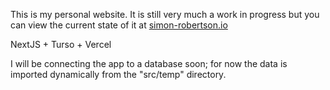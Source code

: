 This is my personal website. It is still very much a work in progress but you can view the
current state of it at [simon-robertson.io](https://simon-robertson.io)

NextJS + Turso + Vercel

I will be connecting the app to a database soon; for now the data is imported
dynamically from the "src/temp" directory.
